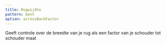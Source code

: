 ```yaml
---
title: Rugwijdte
pattern: bent
option: acrossBackFactor
---
```


Geeft controle over de breedte van je rug als een factor van je schouder tot schouder maat